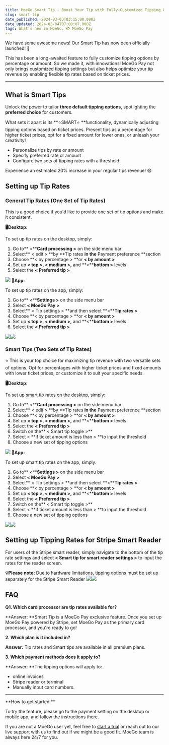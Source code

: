 ```yaml
---
title: MoeGo Smart Tip - Boost Your Tip with Fully-Customized Tipping Options
slug: smart-tip
date_published: 2024-03-03T03:15:00.000Z
date_updated: 2024-03-04T07:00:07.000Z
tags: What's new in MoeGo, 💳 MoeGo Pay
---
```


We have some awesome news! Our Smart Tip has now been officially launched!  🚀

This has been a long-awaited feature to fully customize tipping options by percentage or amount. So we made it, with innovations! MoeGo Pay not only brings customized tipping settings but also helps optimize your tip revenue by enabling flexible tip rates based on ticket prices.

---

## **What is Smart Tips**

Unlock the power to tailor **three default tipping options**, spotlighting the **preferred choice** for customers. 

What sets it apart is its **⭐️SMART⭐️ **functionality, dynamically adjusting tipping options based on ticket prices. Present tips as a percentage for higher ticket prices, opt for a fixed amount for lower ones, or unleash your creativity!

- Personalize tips by rate or amount
- Specify preferred rate or amount
- Configure two sets of tipping rates with a threshold

Experience an estimated 20% increase in your regular tips revenue! 😄

## Setting up Tip Rates

### General Tip Rates (One Set of Tip Rates)

This is a good choice if you'd like to provide one set of tip options and make it consistent. 

**🖥️Desktop:**

To set up tip rates on the desktop, simply:

1. Go to** <****Card processing >** on the side menu bar
2. Select** < edit > **by **Tip rates **in the** Payment preference **section
3. Choose **< by percentage > **or **< by amount >**
4. Set up **< top >, < medium >,** and **<****bottom >** levels
5. Select the **< Preferred tip >**

![](__GHOST_URL__/content/images/2022/10/CleanShot-2022-10-21-at-20.08.47@2x.png)
**📱App:**

To set up tip rates on the app, simply:

1. Go to** <****Settings >** on the side menu bar
2. Select **< MoeGo Pay >**
3. Select** < Tip settings > **and then select **<****Tip rates >**
4. Choose **< by percentage > **or **< by amount >**
5. Set up **< top >, < medium >,** and **<****bottom >** levels
6. Select the **< Preferred tip >**

![](__GHOST_URL__/content/images/2024/03/image-17.png)![](__GHOST_URL__/content/images/2024/03/image-18.png)
### Smart Tips (Two Sets of Tip Rates)

⭐️ This is your top choice for maximizing tip revenue with two versatile sets of options. Opt for percentages with higher ticket prices and fixed amounts with lower ticket prices, or customize it to suit your specific needs.

**🖥️Desktop:**

To set up smart tip rates on the desktop, simply:

1. Go to** <****Card processing >** on the side menu bar
2. Select** < edit > **by **Tip rates **in the** Payment preference **section
3. Choose **< by percentage > **or **< by amount >**
4. Set up **< top >, < medium >,** and **<****bottom >** levels
5. Select the **< Preferred tip >**
6. Switch on the** < Smart tip toggle >**
7. Select < **if ticket amount is less than > **to input the threshold 
8. Choose a new set of tipping options

![](__GHOST_URL__/content/images/2022/10/CleanShot-2022-10-23-at-08.08.03@2x.png)
**📱App:**

To set up smart tip rates on the app, simply:

1. Go to** <****Settings >** on the side menu bar
2. Select **< MoeGo Pay >**
3. Select** < Tip settings > **and then select **<****Tip rates >**
4. Choose **< by percentage > **or **< by amount >**
5. Set up **< top >, < medium >,** and **<****bottom >** levels
6. Select the **< Preferred tip >**
7. Switch on the** < Smart tip toggle >**
8. Select < **if ticket amount is less than > **to input the threshold 
9. Choose a new set of tipping options

![](__GHOST_URL__/content/images/2024/03/image-17.png)![](__GHOST_URL__/content/images/2024/03/image-19.png)
## Setting up Tipping Rates for Stripe Smart Reader

For users of the Stripe smart reader, simply navigate to the bottom of the tip rate settings and select **< Smart tip for smart reader settings >** to input the rates for the reader screen. 

**💡Please note:** Due to hardware limitations, tipping options must be set up separately for the Stripe Smart Reader
![](__GHOST_URL__/content/images/2022/10/CleanShot-2022-10-23-at-08.10.26@2x.png)![](__GHOST_URL__/content/images/2024/03/image-20.png)
## FAQ

**Q1. Which card processor are tip rates available for?**

**Answer: **Smart Tip is a MoeGo Pay exclusive feature. Once you set up MoeGo Pay powered by Stripe, set MoeGo Pay as the primary card processor, and you're ready to go!

**2. Which plan is it included in?**

**Answer:** Tip rates and Smart tips are available in all premium plans. 

**3. Which payment methods does it apply to?**

**Answer: **The tipping options will apply to:

- online invoices
- Stripe reader or terminal
- Manually input card numbers. 

---

**How to get started **

To try the feature, please go to the payment setting on the desktop or mobile app, and follow the instructions there.

If you are not a MoeGo user yet, feel free to [start a trial](https://go.moego.pet/sign_up) or reach out to our live support with us to find out if we might be a good fit. MoeGo team is always here 24/7 for you.
